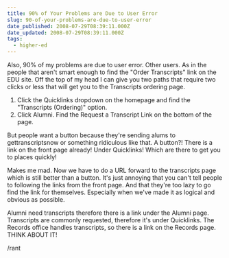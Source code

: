 ```yaml
---
title: 90% of Your Problems are Due to User Error
slug: 90-of-your-problems-are-due-to-user-error
date_published: 2008-07-29T08:39:11.000Z
date_updated: 2008-07-29T08:39:11.000Z
tags:
  - higher-ed
---
```


Also, 90% of my problems are due to user error. Other users. As in the people that aren't smart enough to find the "Order Transcripts" link on the EDU site. Off the top of my head I can give you two paths that require two clicks or less that will get you to the Transcripts ordering page.

1. Click the Quicklinks dropdown on the homepage and find the "Transcripts (Ordering)" option.
2. Click Alumni. Find the Request a Transcript Link on the bottom of the page.

But people want a button because they're sending alums to gettranscriptsnow or something ridiculous like that. A button?! There is a link on the front page already! Under Quicklinks! Which are there to get you to places quickly!

Makes me mad. Now we have to do a URL forward to the transcripts page which is still better than a button. It's just annoying that you can't tell people to following the links from the front page. And that they're too lazy to go find the link for themselves. Especially when we've made it as logical and obvious as possible.

Alumni need transcripts therefore there is a link under the Alumni page. Transcripts are commonly requested, therefore it's under Quicklinks. The Records office handles transcripts, so there is a link on the Records page. THINK ABOUT IT!

/rant
